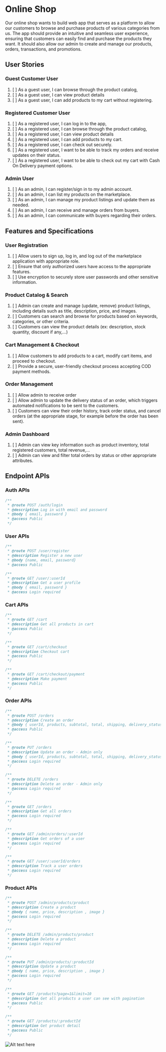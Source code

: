 # Online Shop

Our online shop wants to build web app that serves as a platform to allow our customers to browse and purchase products of various categories from us. The app should provide an intuitive and seamless user experience, ensuring that customers can easily find and purchase the products they want. It should also allow our admin to create and manage our products, orders, transactions, and promotions.

## User Stories

### Guest Customer User

1. [ ] As a guest user, I can browse through the product catalog,
2. [ ] As a guest user, I can view product details
3. [ ] As a guest user, I can add products to my cart without registering.

### Registered Customer User

1. [ ] As a registered user, I can log in to the app,
2. [ ] As a registered user, I can browse through the product catalog,
3. [ ] As a registered user, I can view product details
4. [ ] As a registered user, I can add products to my cart.
5. [ ] As a registered user, I can check out securely.
6. [ ] As a registered user, I want to be able to track my orders and receive updates on their status.
7. [ ] As a registered user, I want to be able to check out my cart with Cash On Delivery payment options.

### Admin User

1. [ ] As an admin, I can register/sign in to my admin account.
2. [ ] As an admin, I can list my products on the marketplace.
3. [ ] As an admin, I can manage my product listings and update them as needed.
4. [ ] As an admin, I can receive and manage orders from buyers.
5. [ ] As an admin, I can communicate with buyers regarding their orders.

## Features and Specifications

### User Registration

1. [ ] Allow users to sign up, log in, and log out of the marketplace application with appropriate role.
2. [ ] Ensure that only authorized users have access to the appropriate features.
3. [ ] Use encryption to securely store user passwords and other sensitive information.

### Product Catalog & Search

1. [ ] Admin can create and manage (update, remove) product listings, including details such as title, description, price, and images.
2. [ ] Customers can search and browse for products based on keywords, categories, or other criteria.
3. [ ] Customers can view the product details (ex: description, stock quantity, discount if any,…)

### Cart Management & Checkout

1. [ ] Allow customers to add products to a cart, modify cart items, and proceed to checkout.
2. [ ] Provide a secure, user-friendly checkout process accepting COD payment methods.

### Order Management

1. [ ] Allow admin to receive order
2. [ ] Allow admin to update the delivery status of an order, which triggers automated notifications to be sent to the customers.
3. [ ] Customers can view their order history, track order status, and cancel orders (at the appropriate stage, for example before the order has been sent).

### Admin Dashboard

1. [ ] Admin can view key information such as product inventory, total registered customers, total revenue,…
2. [ ] Admin can view and filter total orders by status or other appropriate attributes.

## Endpoint APIs

### Auth APIs

```javascript
/**
 * @route POST /auth/login
 * @description Log in with email and password
 * @body { email, password }
 * @access Public
 */
```

### User APIs

```javascript
/**
 * @route POST /user/register
 * @description Register a new user
 * @body {name, email, password}
 * @access Public
```

```javascript
/**
 * @route GET /user/:userId
 * @description Get a user profile
 * @body { email, password }
 * @access Login required
```

### Cart APIs

```javascript
/**
 * @route GET /cart
 * @description Get all products in cart
 * @access Public
 */
```

```javascript
/**
 * @route GET /cart/checkout
 * @description Checkout cart
 * @access Public
 */
```

```javascript
/**
 * @route GET /cart/checkout/payment
 * @description Make payment
 * @access Public
 */
```

### Order APIs

```javascript
/**
 * @route POST /orders
 * @description Create an order
 * @body { userId, products, subtotal, total, shipping, delivery_status, payment_status }
 * @access Public
 */
```

```javascript
/**
 * @route PUT /orders
 * @description Update an order - Admin only
 * @body { userId, products, subtotal, total, shipping, delivery_status, payment_status }
 * @access Login required
 */
```

```javascript
/**
 * @route DELETE /orders
 * @description Delete an order - Admin only
 * @access Login required
 */
```

```javascript
/**
 * @route GET /orders
 * @description Get all orders
 * @access Login required
 */
```

```javascript
/**
 * @route GET /admin/orders/:userId
 * @description Get orders of a user
 * @access Login required
 */
```

```javascript
/**
 * @route GET /user/:userId/orders
 * @description Track a user orders
 * @access Login required
 */
```

### Product APIs

```javascript
/**
 * @route POST /admin/products/product
 * @description Create a product
 * @body { name, price, description , image }
 * @access Login required
 */
```

```javascript
/**
 * @route DELETE /admin/products/product
 * @description Delete a product
 * @access Login required
 */
```

```javascript
/**
 * @route PUT /admin/products/:productId
 * @description Update a product
 * @body { name, price, description , image }
 * @access Login required
 */
```

```javascript
/**
 * @route GET /products?page=1&limit=10
 * @description Get all products a user can see with pagination
 * @access Public
 */
```

```javascript
/**
 * @route GET /products/:productId
 * @description Get product detail
 * @access Public
 */
```
![Alt text here](./online_shop_diagram.drawio.png)
